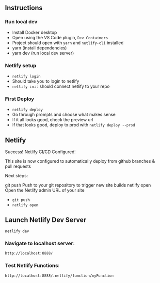 

## Instructions

### Run local dev
- Install Docker desktop
- Open using the VS Code plugin, `Dev Containers`
- Project should open with `yarn` and `netlify-cli` installed
- yarn (install dependencies)
- yarn dev (run local dev server)

### Netlify setup
- `netlify login`
- Should take you to login to netlify
- `netlify init` should connect netlify to your repo

### First Deploy
- `netlify deploy`
- Go through prompts and choose what makes sense
- If it all looks good, check the preview url
- If that looks good, deploy to prod with `netlify deploy --prod`

## Netlify
Success! Netlify CI/CD Configured!

This site is now configured to automatically deploy from github branches & pull requests

Next steps:

  git push       Push to your git repository to trigger new site builds
  netlify open   Open the Netlify admin URL of your site

- `git push`
- `netlify open`

## Launch Netlify Dev Server
`netlify dev`

### Navigate to localhost server:
`http://localhost:8888/`

### Test Netlify Functions:
`http://localhost:8888/.netlify/function/myFunction`
